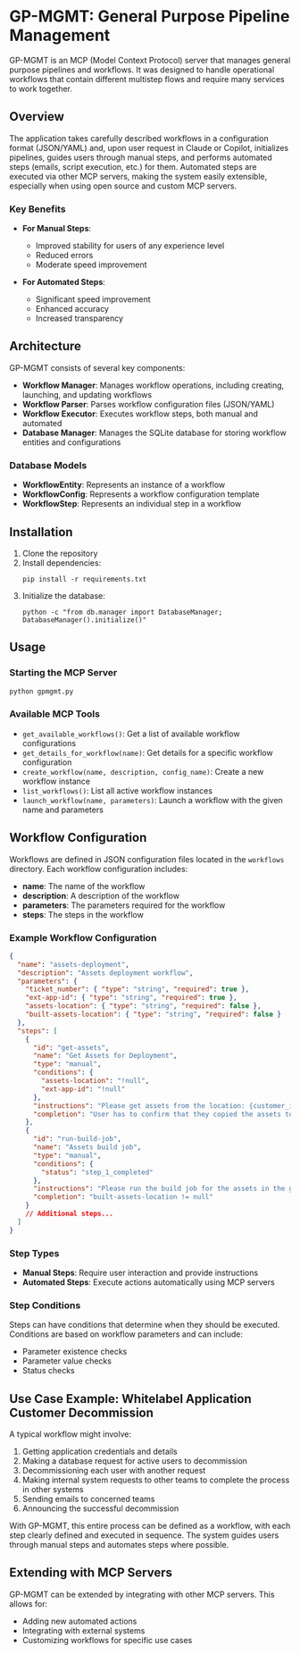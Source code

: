# GP-MGMT: General Purpose Pipeline Management

GP-MGMT is an MCP (Model Context Protocol) server that manages general purpose pipelines and workflows. It was designed to handle operational workflows that contain different multistep flows and require many services to work together.

## Overview

The application takes carefully described workflows in a configuration format (JSON/YAML) and, upon user request in Claude or Copilot, initializes pipelines, guides users through manual steps, and performs automated steps (emails, script execution, etc.) for them. Automated steps are executed via other MCP servers, making the system easily extensible, especially when using open source and custom MCP servers.

### Key Benefits

- **For Manual Steps**: 
  - Improved stability for users of any experience level
  - Reduced errors
  - Moderate speed improvement

- **For Automated Steps**:
  - Significant speed improvement
  - Enhanced accuracy
  - Increased transparency

## Architecture

GP-MGMT consists of several key components:

- **Workflow Manager**: Manages workflow operations, including creating, launching, and updating workflows
- **Workflow Parser**: Parses workflow configuration files (JSON/YAML)
- **Workflow Executor**: Executes workflow steps, both manual and automated
- **Database Manager**: Manages the SQLite database for storing workflow entities and configurations

### Database Models

- **WorkflowEntity**: Represents an instance of a workflow
- **WorkflowConfig**: Represents a workflow configuration template
- **WorkflowStep**: Represents an individual step in a workflow

## Installation

1. Clone the repository
2. Install dependencies:
   ```
   pip install -r requirements.txt
   ```
3. Initialize the database:
   ```
   python -c "from db.manager import DatabaseManager; DatabaseManager().initialize()"
   ```

## Usage

### Starting the MCP Server

```bash
python gpmgmt.py
```

### Available MCP Tools

- `get_available_workflows()`: Get a list of available workflow configurations
- `get_details_for_workflow(name)`: Get details for a specific workflow configuration
- `create_workflow(name, description, config_name)`: Create a new workflow instance
- `list_workflows()`: List all active workflow instances
- `launch_workflow(name, parameters)`: Launch a workflow with the given name and parameters

## Workflow Configuration

Workflows are defined in JSON configuration files located in the `workflows` directory. Each workflow configuration includes:

- **name**: The name of the workflow
- **description**: A description of the workflow
- **parameters**: The parameters required for the workflow
- **steps**: The steps in the workflow

### Example Workflow Configuration

```json
{
  "name": "assets-deployment",
  "description": "Assets deployment workflow",
  "parameters": {
    "ticket_number": { "type": "string", "required": true },
    "ext-app-id": { "type": "string", "required": true },
    "assets-location": { "type": "string", "required": false },
    "built-assets-location": { "type": "string", "required": false }
  },
  "steps": [
    {
      "id": "get-assets",
      "name": "Get Assets for Deployment",
      "type": "manual",
      "conditions": {
        "assets-location": "!null",
        "ext-app-id": "!null"
      },
      "instructions": "Please get assets from the location: {customer_id} and copy them to the git repo folder.",
      "completion": "User has to confirm that they copied the assets to the git repo folder."
    },
    {
      "id": "run-build-job",
      "name": "Assets build job",
      "type": "manual",
      "conditions": {
        "status": "step_1_completed"
      },
      "instructions": "Please run the build job for the assets in the git repo folder then provide it to build-assets-location property.",
      "completion": "built-assets-location != null"
    }
    // Additional steps...
  ]
}
```

### Step Types

- **Manual Steps**: Require user interaction and provide instructions
- **Automated Steps**: Execute actions automatically using MCP servers

### Step Conditions

Steps can have conditions that determine when they should be executed. Conditions are based on workflow parameters and can include:

- Parameter existence checks
- Parameter value checks
- Status checks

## Use Case Example: Whitelabel Application Customer Decommission

A typical workflow might involve:

1. Getting application credentials and details
2. Making a database request for active users to decommission
3. Decommissioning each user with another request
4. Making internal system requests to other teams to complete the process in other systems
5. Sending emails to concerned teams
6. Announcing the successful decommission

With GP-MGMT, this entire process can be defined as a workflow, with each step clearly defined and executed in sequence. The system guides users through manual steps and automates steps where possible.

## Extending with MCP Servers

GP-MGMT can be extended by integrating with other MCP servers. This allows for:

- Adding new automated actions
- Integrating with external systems
- Customizing workflows for specific use cases

